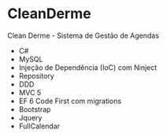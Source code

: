 # CleanDerme
Clean Derme - Sistema de Gestão de Agendas
- C#
- MySQL
- Injeção de Dependência (IoC) com Ninject
- Repository
- DDD
- MVC 5
- EF 6 Code First com migrations
- Bootstrap
- Jquery
- FullCalendar
